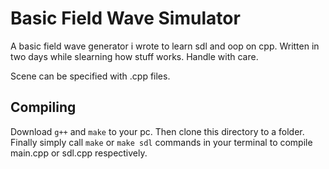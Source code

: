 # Basic Field Wave Simulator

A basic field wave generator i wrote to learn sdl and oop on cpp. Written in two days while slearning how stuff works. Handle with care. 

Scene can be specified with .cpp files. 

## Compiling
Download `g++` and `make` to your pc. Then clone this directory to a folder. Finally simply call `make` or `make sdl` commands in your terminal to compile main.cpp or sdl.cpp respectively. 

